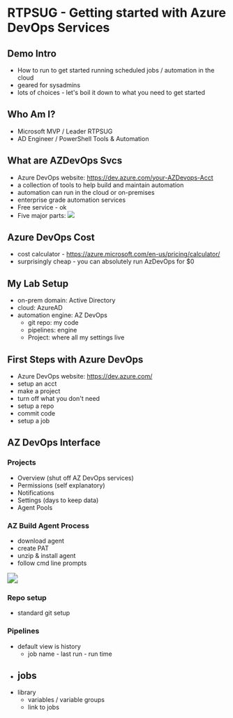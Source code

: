 # RTPSUG - Getting started with Azure DevOps Services

## Demo Intro

- How to run to get started running scheduled jobs / automation in the cloud
- geared for sysadmins
- lots of choices - let's boil it down to what you need to get started

##  Who Am I? 

- Microsoft MVP / Leader RTPSUG
- AD Engineer / PowerShell Tools & Automation

##  What are AZDevOps Svcs

- Azure DevOps website: https://dev.azure.com/your-AZDevops-Acct
- a collection of tools to help build and maintain automation
- automation can run in the cloud or on-premises
- enterprise grade automation services
- Free service - ok 
- Five major parts:
  <img src="C:\Scripts\GitRepos\Presentations\2021-09 RTPSUG AZDevOps Demo\azdevops-services.png"  />

## Azure DevOps Cost

- cost calculator - https://azure.microsoft.com/en-us/pricing/calculator/
- surprisingly cheap - you can absolutely run AzDevOps for $0 

## My Lab Setup

- on-prem domain: Active Directory
- cloud: AzureAD
- automation engine: AZ DevOps
  - git repo: my code
  - pipelines: engine
  - Project: where all my settings live

## First Steps with Azure DevOps

- Azure DevOps website: https://dev.azure.com/
- setup an acct
- make a project
- turn off what you don't need
- setup a repo
- commit code
- setup a job

## AZ DevOps Interface

### Projects

- Overview (shut off AZ DevOps services)
- Permissions (self explanatory)
- Notifications
- Settings (days to keep data)
- Agent Pools

### AZ Build Agent Process

- download agent
- create PAT
- unzip & install agent
- follow cmd line prompts

<img src="C:\Scripts\GitRepos\Presentations\2021-09 RTPSUG AZDevOps Demo\AZBuild-Config-Process.png" style="zoom:150%;" />



### Repo setup

- standard git setup

### Pipelines

- default view is history
  - job name - last run - run time
- jobs
  - 
- library
  - variables / variable groups
  - link to jobs

